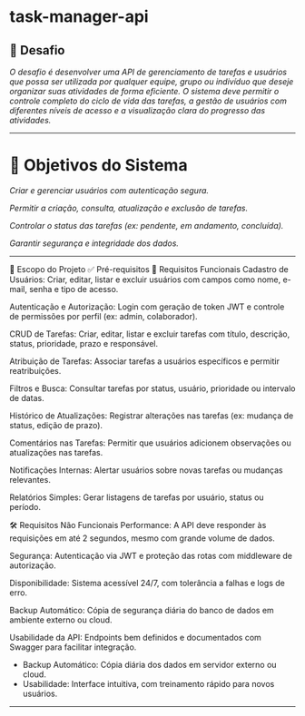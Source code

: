# task-manager-api

## 🧠 Desafio
*O desafio é desenvolver uma API de gerenciamento de tarefas e usuários que possa ser utilizada por qualquer equipe, grupo ou indivíduo que deseje organizar suas atividades de forma eficiente. O sistema deve permitir o controle completo do ciclo de vida das tarefas, a gestão de usuários com diferentes níveis de acesso e a visualização clara do progresso das atividades.*

---

# 🎯 Objetivos do Sistema
*Criar e gerenciar usuários com autenticação segura.*

*Permitir a criação, consulta, atualização e exclusão de tarefas.*

*Controlar o status das tarefas (ex: pendente, em andamento, concluída).*

*Garantir segurança e integridade dos dados.*

---

📌 Escopo do Projeto
✅ Pré-requisitos
🔧 Requisitos Funcionais
Cadastro de Usuários: Criar, editar, listar e excluir usuários com campos como nome, e-mail, senha e tipo de acesso.

Autenticação e Autorização: Login com geração de token JWT e controle de permissões por perfil (ex: admin, colaborador).

CRUD de Tarefas: Criar, editar, listar e excluir tarefas com título, descrição, status, prioridade, prazo e responsável.

Atribuição de Tarefas: Associar tarefas a usuários específicos e permitir reatribuições.

Filtros e Busca: Consultar tarefas por status, usuário, prioridade ou intervalo de datas.

Histórico de Atualizações: Registrar alterações nas tarefas (ex: mudança de status, edição de prazo).

Comentários nas Tarefas: Permitir que usuários adicionem observações ou atualizações nas tarefas.

Notificações Internas: Alertar usuários sobre novas tarefas ou mudanças relevantes.

Relatórios Simples: Gerar listagens de tarefas por usuário, status ou período.

🛠️ Requisitos Não Funcionais
Performance: A API deve responder às requisições em até 2 segundos, mesmo com grande volume de dados.

Segurança: Autenticação via JWT e proteção das rotas com middleware de autorização.

Disponibilidade: Sistema acessível 24/7, com tolerância a falhas e logs de erro.

Backup Automático: Cópia de segurança diária do banco de dados em ambiente externo ou cloud.

Usabilidade da API: Endpoints bem definidos e documentados com Swagger para facilitar integração.
* Backup Automático: Cópia diária dos dados em servidor externo ou
cloud.
* Usabilidade: Interface intuitiva, com treinamento rápido para novos
usuários.


---
